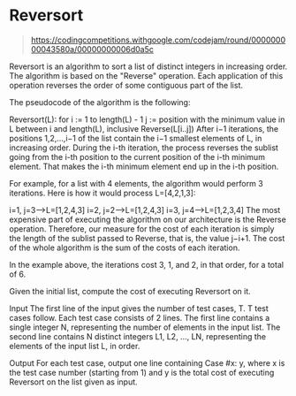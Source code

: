 # Reversort
> https://codingcompetitions.withgoogle.com/codejam/round/000000000043580a/00000000006d0a5c

Reversort is an algorithm to sort a list of distinct integers in increasing order. The algorithm is based on the "Reverse" operation. Each application of this operation reverses the order of some contiguous part of the list.

The pseudocode of the algorithm is the following:

Reversort(L):
  for i := 1 to length(L) - 1
    j := position with the minimum value in L between i and length(L), inclusive
    Reverse(L[i..j])
After i−1 iterations, the positions 1,2,…,i−1 of the list contain the i−1 smallest elements of L, in increasing order. During the i-th iteration, the process reverses the sublist going from the i-th position to the current position of the i-th minimum element. That makes the i-th minimum element end up in the i-th position.

For example, for a list with 4 elements, the algorithm would perform 3 iterations. Here is how it would process L=[4,2,1,3]:

i=1, j=3⟶L=[1,2,4,3]
i=2, j=2⟶L=[1,2,4,3]
i=3, j=4⟶L=[1,2,3,4]
The most expensive part of executing the algorithm on our architecture is the Reverse operation. Therefore, our measure for the cost of each iteration is simply the length of the sublist passed to Reverse, that is, the value j−i+1. The cost of the whole algorithm is the sum of the costs of each iteration.

In the example above, the iterations cost 3, 1, and 2, in that order, for a total of 6.

Given the initial list, compute the cost of executing Reversort on it.

Input
The first line of the input gives the number of test cases, T. T test cases follow. Each test case consists of 2 lines. The first line contains a single integer N, representing the number of elements in the input list. The second line contains N distinct integers L1, L2, ..., LN, representing the elements of the input list L, in order.

Output
For each test case, output one line containing Case #x: y, where x is the test case number (starting from 1) and y is the total cost of executing Reversort on the list given as input.